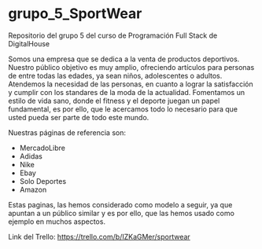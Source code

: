 # grupo_5_SportWear
Repositorio del grupo 5 del curso de Programación Full Stack de DigitalHouse

Somos una empresa que se dedica a la venta de productos deportivos.
Nuestro público objetivo es muy amplio, ofreciendo artículos para personas de entre todas las edades, ya sean niños, adolescentes o adultos.
Atendemos la necesidad de las personas, en cuanto a lograr la satisfacción y cumplir con los standares de la moda de la actualidad. Fomentamos un estilo de vida sano, donde el fitness y el deporte juegan un papel fundamental, es por ello, que le acercamos todo lo necesario para que usted pueda ser parte de todo este mundo.

Nuestras páginas de referencia son:
 * MercadoLibre
 * Adidas
 * Nike
 * Ebay
 * Solo Deportes
 * Amazon

Estas paginas, las hemos considerado como modelo a seguir, ya que apuntan a un público similar y es por ello, que las hemos usado como ejemplo en muchos aspectos.

Link del Trello: https://trello.com/b/IZKaGMer/sportwear



